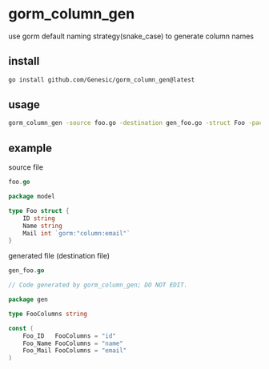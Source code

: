 # gorm_column_gen

use gorm default naming strategy(snake_case) to generate column names

## install

```bash
go install github.com/Genesic/gorm_column_gen@latest
```


## usage

```bash
gorm_column_gen -source foo.go -destination gen_foo.go -struct Foo -package model
```


## example

source file
```go
foo.go

package model

type Foo struct {
    ID string
    Name string
    Mail int `gorm:"column:email"`
}
```

generated file (destination file)
```go
gen_foo.go

// Code generated by gorm_column_gen; DO NOT EDIT.

package gen

type FooColumns string

const (
	Foo_ID   FooColumns = "id"
	Foo_Name FooColumns = "name"
	Foo_Mail FooColumns = "email"
)
```

